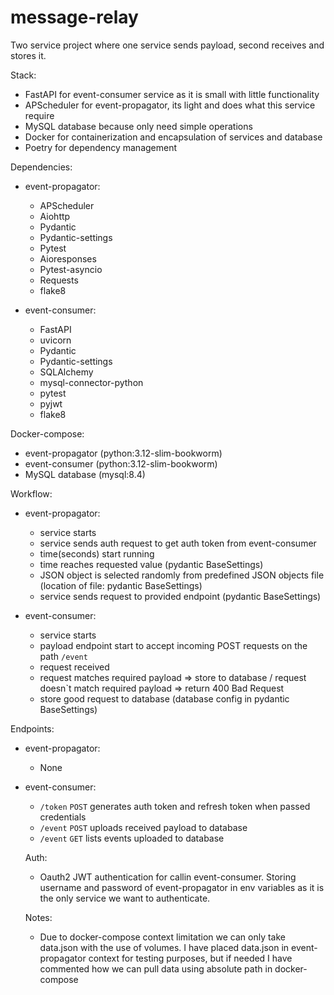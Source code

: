 # message-relay
Two service project where one service sends payload, second receives and stores it.

Stack:
- FastAPI for event-consumer service as it is small with little functionality
- APScheduler for event-propagator, its light and does what this service require
- MySQL database because only need simple operations
- Docker for containerization and encapsulation of services and database
- Poetry for dependency management

Dependencies:
- event-propagator:
  - APScheduler
  - Aiohttp
  - Pydantic
  - Pydantic-settings
  - Pytest
  - Aioresponses
  - Pytest-asyncio
  - Requests
  - flake8
    
- event-consumer:
  - FastAPI
  - uvicorn
  - Pydantic
  - Pydantic-settings
  - SQLAlchemy
  - mysql-connector-python
  - pytest
  - pyjwt
  - flake8

Docker-compose:
- event-propagator (python:3.12-slim-bookworm)
- event-consumer (python:3.12-slim-bookworm)
- MySQL database (mysql:8.4)


Workflow:
- event-propagator:
  - service starts
  - service sends auth request to get auth token from event-consumer
  - time(seconds) start running
  - time reaches requested value (pydantic BaseSettings)
  - JSON object is selected randomly from predefined JSON objects file (location of file: pydantic BaseSettings)
  - service sends request to provided endpoint (pydantic BaseSettings)
 
- event-consumer:
  - service starts
  - payload endpoint start to accept incoming POST requests on the path `/event`
  - request received
  - request matches required payload => store to database / request doesn`t match required payload => return 400 Bad Request
  - store good request to database (database config in pydantic BaseSettings)

Endpoints:
- event-propagator:
  - None
- event-consumer:
  - `/token` `POST` generates auth token and refresh token when passed credentials
  - `/event` `POST` uploads received payload to database
  - `/event` `GET` lists events uploaded to database

  Auth:
  - Oauth2 JWT authentication for callin event-consumer. Storing username and password of event-propagator in env variables as it is the only service we want to authenticate.

  Notes:
   - Due to docker-compose context limitation we can only take data.json with the use of volumes. 
    I have placed data.json in event-propagator context for testing purposes, but if needed I have commented how we can pull data using absolute path in docker-compose